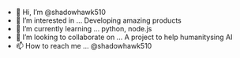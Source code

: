 - 👋 Hi, I’m @shadowhawk510
- 👀 I’m interested in ... Developing amazing products
- 🌱 I’m currently learning ... python, node.js
- 💞️ I’m looking to collaborate on ... A project to help humanitysing AI
- 📫 How to reach me ... @shadowhawk510

<!---
shadowhawk510/shadowhawk510 is a ✨ special ✨ repository because its `README.md` (this file) appears on your GitHub profile.
You can click the Preview link to take a look at your changes.
--->
